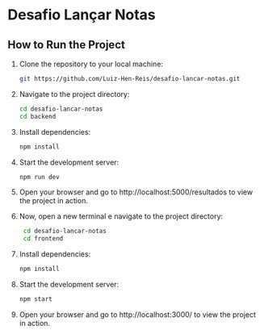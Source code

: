 # Desafio Lançar Notas

## How to Run the Project

1. Clone the repository to your local machine:

    ```bash
    git https://github.com/Luiz-Hen-Reis/desafio-lancar-notas.git
    ```

2. Navigate to the project directory:

    ```bash
    cd desafio-lancar-notas
    cd backend
    ```

3. Install dependencies:

    ```bash
    npm install
    ```

4. Start the development server:

    ```bash
    npm run dev
    ```

5. Open your browser and go to http://localhost:5000/resultados to view the project in action.

6. Now, open a new terminal e navigate to the project directory:

   ```bash
    cd desafio-lancar-notas
    cd frontend
    ```

7. Install dependencies:

    ```bash
    npm install
    ```

8. Start the development server:

    ```bash
    npm start
    ```
    
9. Open your browser and go to http://localhost:3000/ to view the project in action.
